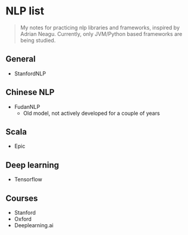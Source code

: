 # NLP list
> My notes for practicing nlp libraries and frameworks,
> inspired by Adrian Neagu.
> Currently, only JVM/Python based frameworks are being studied.

## General

* StanfordNLP

## Chinese NLP

* FudanNLP
  * Old model, not actively developed for a couple of years

## Scala

* Epic

## Deep learning

* Tensorflow

## Courses

* Stanford
* Oxford
* Deeplearning.ai
